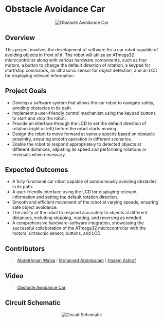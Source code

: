 # Obstacle Avoidance Car

<p align="center">
  <img src="https://github.com/AbdelrhmanWalaa/Sprints-Automotive_Software_Bootcamp/assets/44446382/cafa2cd4-dc27-43b6-962d-fdd7bc774b39" alt="Obstacle Avoidance Car">
</p>

## Overview

This project involves the development of software for a car robot capable of avoiding objects in front of it. The robot will utilize an ATmega32 microcontroller along with various hardware components, such as four motors, a button to change the default direction of rotation, a keypad for start/stop commands, an ultrasonic sensor for object detection, and an LCD for displaying relevant information.

## Project Goals

- Develop a software system that allows the car robot to navigate safely, avoiding obstacles in its path.
- Implement a user-friendly control mechanism using the keypad buttons to start and stop the robot.
- Provide an interface through the LCD to set the default direction of rotation (right or left) before the robot starts moving.
- Design the robot to move forward at various speeds based on obstacle proximity, ensuring smooth operation in different scenarios.
- Enable the robot to respond appropriately to detected objects at different distances, adjusting its speed and performing rotations or reversals when necessary.

## Expected Outcomes

- A fully functional car robot capable of autonomously avoiding obstacles in its path.
- A user-friendly interface using the LCD for displaying relevant information and setting the default rotation direction.
- Smooth and efficient movement of the robot at varying speeds, ensuring safe object avoidance.
- The ability of the robot to respond accurately to objects at different distances, including stopping, rotating, and reversing as needed.
- A comprehensive hardware-software integration, showcasing the successful collaboration of the ATmega32 microcontroller with the motors, ultrasonic sensor, buttons, and LCD.

## Contributors

> [Abdelrhman Walaa](https://github.com/AbdelrhmanWalaa) |
> [Mohamed Abdelsalam](https://github.com/m3adel) |
> [Hazem Ashraf](https://github.com/hazemashrafali)

## Video
> [Obstacle Avoidance Car](https://drive.google.com/file/d/1VusHmFiW_P_1O4oQZRFqFkMx60ojuyCt/view?usp=sharing)

## Circuit Schematic

<p align="center">
  <img src="https://github.com/AbdelrhmanWalaa/Sprints-Automotive_Software_Bootcamp/assets/44446382/72d2f488-ffa7-412d-92cd-af9d5a822f99" alt="Circuit Schematic">
</p>

